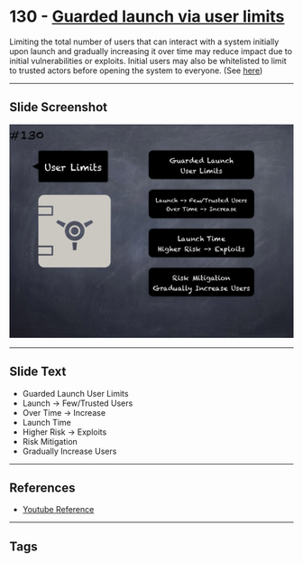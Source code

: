 # 130 - [Guarded launch via user limits](Guarded%20launch%20via%20user%20limits.md)
Limiting the total number of users that can interact with a system initially upon launch and gradually increasing it over time may reduce impact due to initial vulnerabilities or exploits. Initial users may also be whitelisted to limit to trusted actors before opening the system to everyone. (See [here](https://medium.com/electric-capital/derisking-defi-guarded-launches-2600ce730e0a))
___
## Slide Screenshot
![0130.png](../../images/5.Pitfalls%20and%20Best%20Practices%20201/130.png)
___
## Slide Text
- Guarded Launch User Limits
- Launch -> Few/Trusted Users
- Over Time -> Increase
- Launch Time
- Higher Risk -> Exploits
- Risk Mitigation
- Gradually Increase Users
___
## References
- [Youtube Reference](https://youtu.be/HqHo1jKUnmU?t=706)
___
## Tags